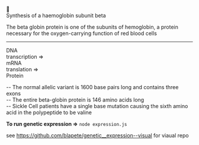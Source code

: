 🧬<br>
Synthesis of a haemoglobin subunit beta

The beta globin protein is one of the subunits of hemoglobin, a protein necessary for the oxygen-carrying function of red blood cells

<hr>

DNA<br>
transcription =><br>
mRNA<br>
translation =><br>
Protein

-- The normal allelic variant is 1600 base pairs long and contains three exons<br>
-- The entire beta-globin protein is 146 amino acids long<br>
-- Sickle Cell patients have a single base mutation causing the sixth amino acid in the polypeptide to be valine

**To run genetic expression =>**
`node expression.js`


see https://github.com/blapete/genetic__expression--visual for viaual repo


